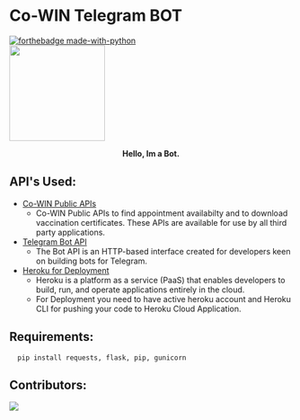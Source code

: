 # Co-WIN Telegram BOT
[![forthebadge made-with-python](http://ForTheBadge.com/images/badges/made-with-python.svg)](https://www.python.org/)<br/>
<img src="https://media.giphy.com/media/HdjEnj3U6b6hGzcRsW/giphy.gif" width="" height="170px"/> 
<p style="text-align:center;"><b>Hello, Im a Bot.</b></p>

## API's Used:
* [Co-WIN Public APIs](https://apisetu.gov.in/public/api/cowin)
   - Co-WIN Public APIs to find appointment availabilty and to download vaccination certificates. These APIs are available for use by all third party applications.
* [Telegram Bot API](https://core.telegram.org/bots/api/)
   - The Bot API is an HTTP-based interface created for developers keen on building bots for Telegram.
* [Heroku for Deployment](https://www.heroku.com/)
   - Heroku is a platform as a service (PaaS) that enables developers to build, run, and operate applications entirely in the cloud.
   - For Deployment you need to have active heroku account and Heroku CLI for pushing your code to Heroku Cloud Application.
## Requirements:
```
  pip install requests, flask, pip, gunicorn
```

## Contributors:
<a href="https://github.com/vamshipv/teleBot-Vaccine/graphs/contributors">
  <img src="https://contrib.rocks/image?repo=vamshipv/teleBot-Vaccine" />
</a>

